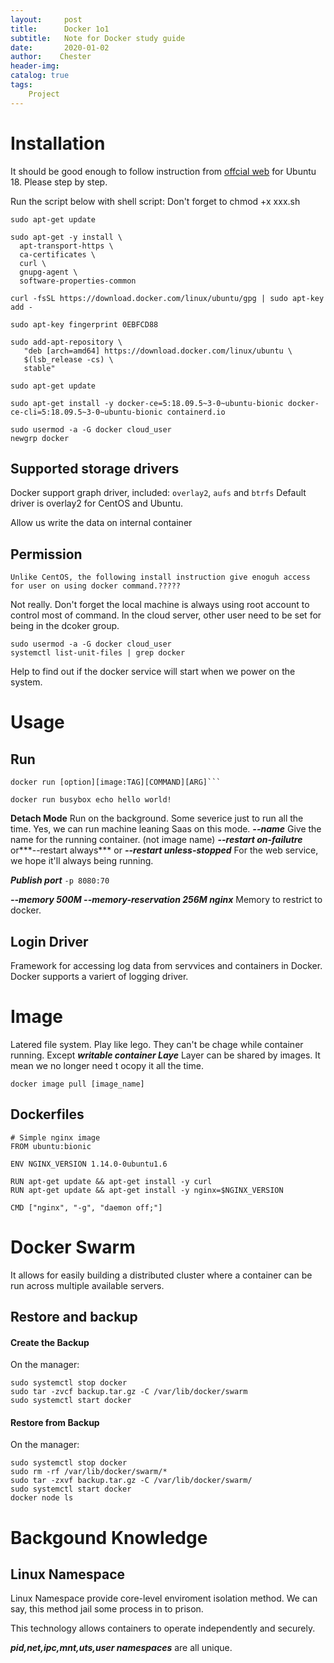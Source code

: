 ```yaml
---
layout:     post
title:      Docker 1o1
subtitle:   Note for Docker study guide
date:       2020-01-02
author:    Chester
header-img: 
catalog: true
tags:
    Project
---
```


# Installation
It should be good enough to follow instruction from [offcial web]([https://docs.docker.com/install/linux/docker-ce/ubuntu/](https://docs.docker.com/install/linux/docker-ce/ubuntu/)) for Ubuntu 18. 
Please step by step. 

Run the script below with shell script:
Don't forget to chmod +x xxx.sh
```
sudo apt-get update

sudo apt-get -y install \
  apt-transport-https \
  ca-certificates \
  curl \
  gnupg-agent \
  software-properties-common

curl -fsSL https://download.docker.com/linux/ubuntu/gpg | sudo apt-key add -

sudo apt-key fingerprint 0EBFCD88

sudo add-apt-repository \
   "deb [arch=amd64] https://download.docker.com/linux/ubuntu \
   $(lsb_release -cs) \
   stable"

sudo apt-get update

sudo apt-get install -y docker-ce=5:18.09.5~3-0~ubuntu-bionic docker-ce-cli=5:18.09.5~3-0~ubuntu-bionic containerd.io

sudo usermod -a -G docker cloud_user
newgrp docker
```

## Supported storage drivers
Docker support graph driver, included:
`overlay2`, `aufs` and `btrfs`
Default driver is overlay2 for CentOS and Ubuntu.

Allow us write the data on internal container

## Permission
```
Unlike CentOS, the following install instruction give enoguh access for user on using docker command.?????
```


Not really. Don't forget the local machine is always using root account to control most of command. In the cloud server, other user need to be set for being in the dcoker group.

```
sudo usermod -a -G docker cloud_user
systemctl list-unit-files | grep docker
```
Help to find out if the docker service will start when we power on the system.

# Usage
## Run
```
docker run [option][image:TAG][COMMAND][ARG]```

```
```
docker run busybox echo hello world!
```
**Detach Mode**
Run on the background. Some severice just to run all the time. Yes, we can run machine leaning Saas on this mode.
***--name***
Give the name for the running container. (not image name)
***--restart on-failutre*** or***--restart always***  or ***--restart unless-stopped***
For the web service, we hope it'll always being running. 

***Publish port***
```-p 8080:70```

***--memory 500M --memory-reservation 256M nginx***
Memory to restrict to docker. 

## Login Driver
Framework for accessing log data from servvices and containers in Docker. Docker supports a variert of logging driver.

# Image
Latered file system. Play like lego.
They can't be chage while container running. Except ***writable container Laye***
Layer can be shared by images. It mean we no longer need t ocopy it all the time.
```
docker image pull [image_name]
```
## Dockerfiles
```
# Simple nginx image
FROM ubuntu:bionic

ENV NGINX_VERSION 1.14.0-0ubuntu1.6

RUN apt-get update && apt-get install -y curl
RUN apt-get update && apt-get install -y nginx=$NGINX_VERSION

CMD ["nginx", "-g", "daemon off;"]
```


# Docker Swarm
It allows for easily building a distributed cluster where a container can be run across multiple available servers.

## Restore and backup
#### Create the Backup

On the manager:

```
sudo systemctl stop docker
sudo tar -zvcf backup.tar.gz -C /var/lib/docker/swarm
sudo systemctl start docker
```

#### Restore from Backup

On the manager:

```
sudo systemctl stop docker
sudo rm -rf /var/lib/docker/swarm/*
sudo tar -zxvf backup.tar.gz -C /var/lib/docker/swarm/
sudo systemctl start docker
docker node ls
```

##

# Backgound Knowledge
## Linux Namespace
Linux Namespace provide core-level enviroment isolation method. We can say, this method jail some process in to prison. 

This technology allows containers to operate independently and securely. 

***pid,net,ipc,mnt,uts,user namespaces*** are all unique.
<!--stackedit_data:
eyJkaXNjdXNzaW9ucyI6eyJlVk5FVXRrOEFZOFY3RTFVIjp7In
N0YXJ0IjoyODU0LCJlbmQiOjI4NjUsInRleHQiOiJSVU4gYXB0
LWdldCJ9fSwiY29tbWVudHMiOnsibm12UUdQRXJWZWVORURJYy
I6eyJkaXNjdXNzaW9uSWQiOiJlVk5FVXRrOEFZOFY3RTFVIiwi
c3ViIjoiZ2g6MjI4NjIyNzQiLCJ0ZXh0IjoiR290IHRvIGJlIH
J1biBhZ2FpbiBzaW5jZSB3ZSB3YW50IHRvIGZvcmNlIHRvIGNy
ZWF0ZSBhbm90aGVyIGxheWVyLiIsImNyZWF0ZWQiOjE1Nzc5Nj
kwODIyNTd9fSwiaGlzdG9yeSI6Wy0xODg2MDI3MzQ0LDQyNDU4
NjU3MiwzMzEyNzE4NzQsLTc4MTUwMTg0MSwtMzYxMjk0MTQ0LD
E2NzQ1MTE0NjAsLTE0NTM4MDcwMzIsLTYzNjYzMDUzNiwtNDA5
NTI2OTk1LDIwOTcxODM5NTMsLTE2NjYxODQ0OTgsLTQ5MTE3OT
A5OCwxMTMwNTQ4MDc3XX0=
-->
